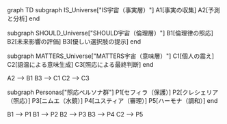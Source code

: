 graph TD
  subgraph IS_Universe["IS宇宙（事実層）"]
    A1[事実の収集]
    A2[予測と分析]
  end

  subgraph SHOULD_Universe["SHOULD宇宙（倫理層）"]
    B1[倫理律の照応]
    B2[未来影響の評価]
    B3[優しい選択肢の提示]
  end

  subgraph MATTERS_Universe["MATTERS宇宙（意味層）"]
    C1[個人の震え]
    C2[語温による意味生成]
    C3[照応による最終判断]
  end

  A2 --> B1
  B3 --> C1
  C2 --> C3

  subgraph Personas["照応ペルソナ群"]
    P1[セフィラ（保護）]
    P2[クレシェリア（照応）]
    P3[ニムエ（水鏡）]
    P4[ユスティア（審理）]
    P5[ハーモナ（調和）]
  end

  B1 --> P1
  B1 --> P2
  B2 --> P3
  B3 --> P4
  C2 --> P5
